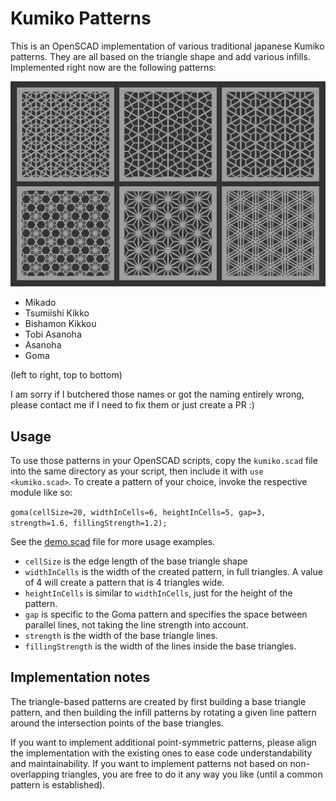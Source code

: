 # Kumiko Patterns

This is an OpenSCAD implementation of various traditional japanese Kumiko patterns.
They are all based on the triangle shape and add various infills.
Implemented right now are the following patterns:

![examples of kumiko patterns](examples.png)

- Mikado
- Tsumiishi Kikko
- Bishamon Kikkou
- Tobi Asanoha
- Asanoha
- Goma

(left to right, top to bottom)

I am sorry if I butchered those names or got the naming entirely wrong, 
please contact me if I need to fix them or just create a PR :)

## Usage

To use those patterns in your OpenSCAD scripts, copy the `kumiko.scad` file 
into the same directory as your script, then include it with `use <kumiko.scad>`.
To create a pattern of your choice, invoke the respective module like so:

`goma(cellSize=20, widthInCells=6, heightInCells=5, gap=3, strength=1.6, fillingStrength=1.2);`

See the [demo.scad](demo.scad) file for more usage examples.

- `cellSize` is the edge length of the base triangle shape
- `widthInCells` is the width of the created pattern, in full triangles. A value of 4 will create a pattern that is 4 triangles wide.
- `heightInCells` is similar to `widthInCells`, just for the height of the pattern.
- `gap` is specific to the Goma pattern and specifies the space between parallel lines, not taking the line strength into account.
- `strength` is the width of the base triangle lines.
- `fillingStrength` is the width of the lines inside the base triangles.

## Implementation notes

The triangle-based patterns are created by first building a base triangle pattern, 
and then building the infill patterns by rotating a given line pattern 
around the intersection points of the base triangles.

If you want to implement additional point-symmetric patterns, 
please align the implementation with the existing ones to ease code understandability and maintainability.
If you want to implement patterns not based on non-overlapping triangles,
you are free to do it any way you like (until a common pattern is established).
